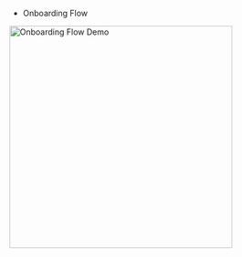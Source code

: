 <!-- open sourced features -->
- Onboarding Flow

<img src="./assets/onboarding-demo.gif" alt="Onboarding Flow Demo" width="390"/>

